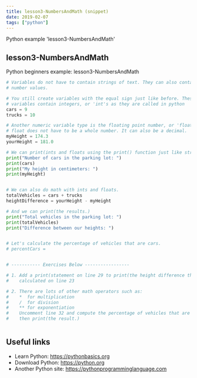 ```yaml
---
title: lesson3-NumbersAndMath (snippet)
date: 2019-02-07
tags: ["python"]
---
```

Python example 'lesson3-NumbersAndMath'


## lesson3-NumbersAndMath

Python beginners example: lesson3-NumbersAndMath

```python
# Variables do not have to contain strings of text. They can also contain
# number values.

# You still create variables with the equal sign just like before. These
# variables contain integers, or 'int's as they are called in python
cars = 9
trucks = 10

# Another numeric variable type is the floating point number, or 'float'. A
# float does not have to be a whole number. It can also be a decimal.
myHeight = 174.3
yourHeight = 181.0

# We can print(ints and floats using the print() function just like strings.)
print("Number of cars in the parking lot: ")
print(cars)
print("My height in centimeters: ")
print(myHeight)


# We can also do math with ints and floats.
totalVehicles = cars + trucks
heightDifference = yourHeight - myHeight

# And we can print(the results.)
print("Total vehicles in the parking lot: ")
print(totalVehicles)
print("Difference between our heights: ")


# Let's calculate the percentage of vehicles that are cars.
# percentCars = 


# ----------- Exercises Below -----------------

# 1. Add a print(statement on line 29 to print(the height difference that we)
#    calculated on line 23

# 2. There are lots of other math operators such as:
#    *  for multiplication
#    /  for division
#    ** for exponentiation
#    Uncomment line 32 and compute the percentage of vehicles that are cars
#    then print(the result.)



```

## Useful links

- Learn Python: https://pythonbasics.org
- Download Python: https://python.org
- Another Python site: https://pythonprogramminglanguage.com
